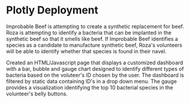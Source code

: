 # Plotly Deployment

Improbable Beef is attempting to create a synthetic replacement for beef. Roza is attempting to identify a bacteria that can be implanted in the synthetic beef so that it smells like beef. If Improbable Beef identifies a species as a candidate to manufacture synthetic beef, Roza's volunteers will be able to identify whether that species is found in their navel.

Created an HTML/Javascript page that displays a customized dashboard with a bar, bubble and gauge chart designed to identify different types of bacteria based on the voluteer's ID chosen by the user. 
The dashboard is filtered by static data containing ID's in a drop down menu. The gauge provides a visualization identifying the top 10 bacterial species in the volunteer's belly buttons. 

